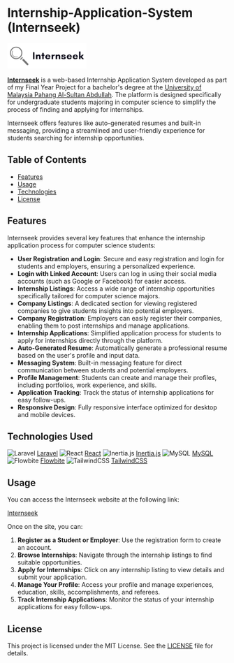 # Internship-Application-System (Internseek)

![Internseek Logo](public/assets/logo.png)

[**Internseek**](https://internseek.raegrp.com/) is a web-based Internship Application System developed as part of my Final Year Project for a bachelor's degree at the [University of Malaysia Pahang Al-Sultan Abdullah](https://www.umpsa.edu.my/en). The platform is designed specifically for undergraduate students majoring in computer science to simplify the process of finding and applying for internships.

Internseek offers features like auto-generated resumes and built-in messaging, providing a streamlined and user-friendly experience for students searching for internship opportunities.

## Table of Contents

- [Features](#features)
- [Usage](#usage)
- [Technologies](#technologies)
- [License](#license)

## Features

Internseek provides several key features that enhance the internship application process for computer science students:

- **User Registration and Login**: Secure and easy registration and login for students and employers, ensuring a personalized experience.
- **Login with Linked Account**: Users can log in using their social media accounts (such as Google or Facebook) for easier access.
- **Internship Listings**: Access a wide range of internship opportunities specifically tailored for computer science majors.
- **Company Listings**: A dedicated section for viewing registered companies to give students insights into potential employers.
- **Company Registration**: Employers can easily register their companies, enabling them to post internships and manage applications.
- **Internship Applications**: Simplified application process for students to apply for internships directly through the platform.
- **Auto-Generated Resume**: Automatically generate a professional resume based on the user's profile and input data.
- **Messaging System**: Built-in messaging feature for direct communication between students and potential employers.
- **Profile Management**: Students can create and manage their profiles, including portfolios, work experience, and skills.
- **Application Tracking**: Track the status of internship applications for easy follow-ups.
- **Responsive Design**: Fully responsive interface optimized for desktop and mobile devices.

## Technologies Used

![Laravel](https://img.shields.io/badge/laravel-%23FF2D20.svg?style=for-the-badge&logo=laravel&logoColor=white) [Laravel](https://laravel.com/)
![React](https://img.shields.io/badge/react-%2320232a.svg?style=for-the-badge&logo=react&logoColor=%2361DAFB) [React](https://reactjs.org/)
![Inertia.js](https://img.shields.io/badge/inertia.js-%238700b3.svg?style=for-the-badge&logo=inertia&logoColor=white) [Inertia.js](https://inertiajs.com/)
![MySQL](https://img.shields.io/badge/mysql-%2300f.svg?style=for-the-badge&logo=mysql&logoColor=white) [MySQL](https://www.mysql.com/)
![Flowbite](https://img.shields.io/badge/flowbite-%2303A9F4.svg?style=for-the-badge&logo=flowbite&logoColor=white) [Flowbite](https://flowbite.com/)
![TailwindCSS](https://img.shields.io/badge/tailwindcss-%2338B2AC.svg?style=for-the-badge&logo=tailwind-css&logoColor=white) [TailwindCSS](https://tailwindcss.com/)

## Usage

You can access the Internseek website at the following link:

[Internseek](https://internseek.raegrp.com/)

Once on the site, you can:

1. **Register as a Student or Employer**: Use the registration form to create an account.
2. **Browse Internships**: Navigate through the internship listings to find suitable opportunities.
3. **Apply for Internships**: Click on any internship listing to view details and submit your application.
4. **Manage Your Profile**: Access your profile and manage experiences, education, skills, accomplishments, and referees.
5. **Track Internship Applications**: Monitor the status of your internship applications for easy follow-ups.

## License

This project is licensed under the MIT License. See the [LICENSE](LICENSE) file for details.






 
